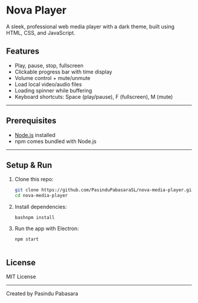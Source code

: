 # Nova Player

A sleek, professional web media player with a dark theme, built using HTML, CSS, and JavaScript.

## Features

- Play, pause, stop, fullscreen  
- Clickable progress bar with time display  
- Volume control + mute/unmute  
- Load local video/audio files  
- Loading spinner while buffering  
- Keyboard shortcuts: Space (play/pause), F (fullscreen), M (mute)

---

## Prerequisites

- [Node.js](https://nodejs.org/) installed  
- npm comes bundled with Node.js  

---

## Setup & Run

1. Clone this repo:  
   ```bash
   git clone https://github.com/PasinduPabasaraSL/nova-media-player.git
   cd nova-media-player

2. Install dependencies:
   ```
   bashnpm install
   
3. Run the app with Electron:
   ```
   npm start


## License

MIT License

---

Created by Pasindu Pabasara
